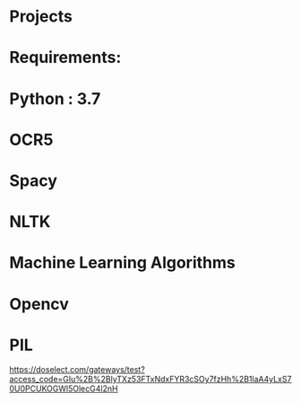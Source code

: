 # Projects
# Requirements:
# Python : 3.7
# OCR5 
# Spacy
# NLTK
# Machine Learning Algorithms
# Opencv
# PIL





https://doselect.com/gateways/test?access_code=GIu%2B%2BlyTXz53FTxNdxFYR3cSOy7fzHh%2B1laA4yLxS70U0PCUKOGWl5OlecG4l2nH
